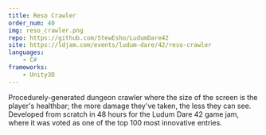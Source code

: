 ```yaml
---
title: Reso Crawler
order_num: 40
img: reso_crawler.png
repo: https://github.com/StewEsho/LudumDare42
site: https://ldjam.com/events/ludum-dare/42/reso-crawler
languages:
    - C#
frameworks:
    - Unity3D
---
```

Procedurely-generated dungeon crawler where the size of the screen is the player's healthbar; the more damage they've taken, the less they can see. Developed from scratch in 48 hours for the Ludum Dare 42 game jam, where it was voted as one of the top 100 most innovative entries.